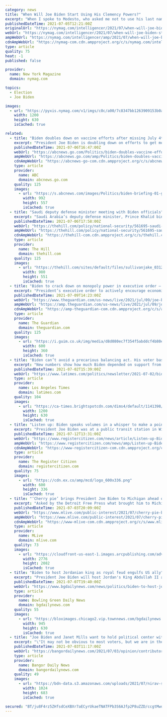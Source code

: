 ```yaml
---
category: news
title: "When Will Joe Biden Start Using His Clemency Powers?"
excerpt: "When I spoke to Modesto, who asked me not to use his last name, he was scared. Rikers was going into lockdown because of the coronavirus pandemic, which had started killing lots of people in New York."
publishedDateTime: 2021-07-05T12:21:00Z
originalUrl: "https://nymag.com/intelligencer/2021/07/when-will-joe-biden-start-using-his-clemency-powers.html"
webUrl: "https://nymag.com/intelligencer/2021/07/when-will-joe-biden-start-using-his-clemency-powers.html"
ampWebUrl: "https://nymag.com/intelligencer/amp/2021/07/when-will-joe-biden-start-using-his-clemency-powers.html"
cdnAmpWebUrl: "https://nymag-com.cdn.ampproject.org/c/s/nymag.com/intelligencer/amp/2021/07/when-will-joe-biden-start-using-his-clemency-powers.html"
type: article
quality: 75
heat: -1
published: false

provider:
  name: New York Magazine
  domain: nymag.com

topics:
  - Election
  - Joe Biden

images:
  - url: "https://pyxis.nymag.com/v1/imgs/c0c/a00/7c8347bb1263909153b0a59d6a0f003d4d-biden.1x.rsocial.w1200.jpg"
    width: 1200
    height: 630
    isCached: true

related:
  - title: "Biden doubles down on vaccine efforts after missing July 4th goal"
    excerpt: "President Joe Biden is doubling down on efforts to get more Americans vaccinated despite missing his self-imposed Fourth of July deadline."
    publishedDateTime: 2021-07-06T16:47:00Z
    webUrl: "https://abcnews.go.com/Politics/biden-doubles-vaccine-efforts-missing-july-4th-goal/story?id=78688063"
    ampWebUrl: "https://abcnews.go.com/amp/Politics/biden-doubles-vaccine-efforts-missing-july-4th-goal/story?id=78688063"
    cdnAmpWebUrl: "https://abcnews-go-com.cdn.ampproject.org/c/s/abcnews.go.com/amp/Politics/biden-doubles-vaccine-efforts-missing-july-4th-goal/story?id=78688063"
    type: article
    provider:
      name: ABC
      domain: abcnews.go.com
    quality: 125
    images:
      - url: "https://s.abcnews.com/images/Politics/biden-briefing-01-gty-iwb-210706_1625601683383_hpMain_16x9_992.jpg"
        width: 992
        height: 557
        isCached: true
  - title: "Saudi deputy defense minister meeting with Biden officials"
    excerpt: "Saudi Arabia’s deputy defense minister, Prince Khalid bin Salman, will meet with top Biden administration officials including national security adviser Jake Sullivan on Tuesday."
    publishedDateTime: 2021-07-06T17:58:00Z
    webUrl: "https://thehill.com/policy/national-security/561695-saudi-deputy-defense-minister-meeting-with-biden-officials"
    ampWebUrl: "https://thehill.com/policy/national-security/561695-saudi-deputy-defense-minister-meeting-with-biden-officials?amp"
    cdnAmpWebUrl: "https://thehill-com.cdn.ampproject.org/c/s/thehill.com/policy/national-security/561695-saudi-deputy-defense-minister-meeting-with-biden-officials?amp"
    type: article
    provider:
      name: The Hill
      domain: thehill.com
    quality: 125
    images:
      - url: "https://thehill.com/sites/default/files/sullivanjake_031221getty_microsoft.jpg"
        width: 980
        height: 551
        isCached: true
  - title: "Biden to crack down on monopoly power in executive order – live"
    excerpt: "President’s executive order to actively encourage economic competition – follow all the day’s politics news"
    publishedDateTime: 2021-07-09T14:23:00Z
    webUrl: "https://www.theguardian.com/us-news/live/2021/jul/09/joe-biden-washington-us-politics-covid-coronavirus-live-latest?page=with:block-60e8605f8f088bdc7639a9e7"
    ampWebUrl: "https://amp.theguardian.com/us-news/live/2021/jul/09/joe-biden-washington-us-politics-covid-coronavirus-live-latest"
    cdnAmpWebUrl: "https://amp-theguardian-com.cdn.ampproject.org/c/s/amp.theguardian.com/us-news/live/2021/jul/09/joe-biden-washington-us-politics-covid-coronavirus-live-latest"
    type: article
    provider:
      name: The Guardian
      domain: theguardian.com
    quality: 125
    images:
      - url: "https://i.guim.co.uk/img/media/d8d080ec7f354f5abddcf4b80e0d760b3b2bde82/0_0_5120_3072/master/5120.jpg?width=300&quality=45&auto=format&fit=max&dpr=2&s=58c59821c6bcf2447e021e7597a23919"
        width: 600
        height: 360
        isCached: true
  - title: "Biden can’t avoid a precarious balancing act. His voter base requires it"
    excerpt: "New numbers show how much Biden depended on support from left and center to win in 2020, presaging the balancing act he has had to maintain."
    publishedDateTime: 2021-07-02T15:39:00Z
    webUrl: "https://www.latimes.com/politics/newsletter/2021-07-02/biden-cant-avoid-a-precarious-balancing-act-his-voter-base-requires-it-essential-politics"
    type: article
    provider:
      name: Los Angeles Times
      domain: latimes.com
    quality: 104
    images:
      - url: "https://ca-times.brightspotcdn.com/dims4/default/1141398/2147483647/strip/true/crop/5741x3014+0+406/resize/1200x630!/quality/90/?url=https%3A%2F%2Fcalifornia-times-brightspot.s3.amazonaws.com%2F01%2Ff6%2Fde62eb7a4f59a8a4b05b7872cbf0%2Fbiden-18293.jpg"
        width: 1200
        height: 630
        isCached: true
  - title: "Listen up: Biden speaks volumes in a whisper to make a point"
    excerpt: "President Joe Biden was at a public transit station in Wisconsin, talking about repairing roads and bridges, when he shifted gears and began defending his plan to send money to parents for each minor child,"
    publishedDateTime: 2021-07-12T13:31:00Z
    webUrl: "https://www.registercitizen.com/news/article/Listen-up-Biden-speaks-volumes-in-a-whisper-to-16307984.php"
    ampWebUrl: "https://www.registercitizen.com/news/amp/Listen-up-Biden-speaks-volumes-in-a-whisper-to-16307984.php"
    cdnAmpWebUrl: "https://www-registercitizen-com.cdn.ampproject.org/c/s/www.registercitizen.com/news/amp/Listen-up-Biden-speaks-volumes-in-a-whisper-to-16307984.php"
    type: article
    provider:
      name: The Register Citizen
      domain: registercitizen.com
    quality: 75
    images:
      - url: "https://cdn.ex.co/amp/mcd/logo_600x336.png"
        width: 600
        height: 336
        isCached: true
  - title: "‘Cherry pie’ brings President Joe Biden to Michigan ahead of Fourth of July"
    excerpt: "Asked by the Detroit Free Press what brought him to Michigan leading up to the Fourth of July, he grinned. “Cherry pie,” he said, referencing his purchase at the farm store. Juliette King McAvoy, King Orchards Vice President of Sales and Marketing,"
    publishedDateTime: 2021-07-03T20:09:00Z
    webUrl: "https://www.mlive.com/public-interest/2021/07/cherry-pie-brings-president-joe-biden-to-michigan-ahead-of-fourth-of-july.html"
    ampWebUrl: "https://www.mlive.com/public-interest/2021/07/cherry-pie-brings-president-joe-biden-to-michigan-ahead-of-fourth-of-july.html?outputType=amp"
    cdnAmpWebUrl: "https://www-mlive-com.cdn.ampproject.org/c/s/www.mlive.com/public-interest/2021/07/cherry-pie-brings-president-joe-biden-to-michigan-ahead-of-fourth-of-july.html?outputType=amp"
    type: article
    provider:
      name: MLive
      domain: mlive.com
    quality: 73
    images:
      - url: "https://cloudfront-us-east-1.images.arcpublishing.com/advancelocal/VL6SB2YKXBFV3DSRMCRHKHM65E.png"
        width: 2776
        height: 2082
        isCached: true
  - title: "Biden to host Jordanian king as royal feud engulfs US ally"
    excerpt: "President Joe Biden will host Jordan's King Abdullah II at the White House on July 19, just months after the detention of his half-brother amid a rare"
    publishedDateTime: 2021-07-07T19:40:00Z
    webUrl: "https://www.bgdailynews.com/news/politics/biden-to-host-jordanian-king-as-royal-feud-engulfs-us-ally/article_c4998d1c-a746-5234-876a-5b76f9166e60.html"
    type: article
    provider:
      name: Bowling Green Daily News
      domain: bgdailynews.com
    quality: 55
    images:
      - url: "https://bloximages.chicago2.vip.townnews.com/bgdailynews.com/content/tncms/assets/v3/editorial/b/17/b17fbe0b-9340-58f3-9bfc-18696e349060/60e5fa23214bd.image.jpg?resize=945%2C630"
        width: 945
        height: 630
        isCached: true
  - title: "Joe Biden and Janet Mills want to hold political center without losing progressives"
    excerpt: "\"It may not be obvious to most voters, but we are in the midst of the 2022 political campaign,\" Gordon L. Weil writes."
    publishedDateTime: 2021-07-03T11:17:00Z
    webUrl: "https://bangordailynews.com/2021/07/03/opinion/contributors/biden-mills-want-to-hold-political-center-without-losing-progressives/"
    type: article
    provider:
      name: Bangor Daily News
      domain: bangordailynews.com
    quality: 49
    images:
      - url: "https://bdn-data.s3.amazonaws.com/uploads/2021/07/nirav-shah-mills-janet-troy-bennett-3-1.jpg"
        width: 1024
        height: 683
        isCached: true

secured: "BT/ju8F4rz5ZHfsdCeXBXr7aECyrUkaeTNATFPb3S6AJfp2P8uZZD/ccgtMwqcNOp5sZcZOdtGP5Hpq3qSSN/4kLPbOw6CfhV8tTKifGdObk8IgS+7dnWU4HTtqsywfh1fsdQuurPezKAWLv7oiT6J2vFRHu/Ye6isnMWUbtOSZB2CiHicNil0cS0rClqHOryqTI+3XkE6r8ijxsNAUgUH1ylaIe1abdXjEvPSRRFr8mipaYviXmZa9erZKu774OGm3DqZoP3PY9kUvARE/BIdJ3GThxCTg9EnB0dokEIu4zLIcrvTBCDQ8kYkZqiCsEk5fHVJbutRyahlx/C5pHVdd3BFXvrC9GCIYwQ8jZpGY=;TnOqRh0ycponinig537JgA=="
---
```


